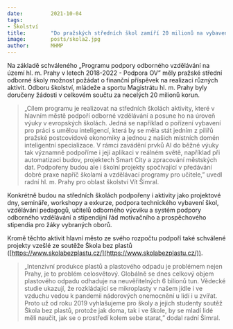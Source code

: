 ```yaml
---
date:         2021-10-04
tags:         
- Školství
title:        "Do pražských středních škol zamíří 20 milionů na vybavení a podporu odborného vzdělávání "
image: 	      posts/skola2.jpg
author:       MHMP
---
```


Na základě schváleného „Programu podpory odborného vzdělávání na území hl. m. Prahy v letech 2018-2022 - Podpora OV” měly pražské střední odborné školy možnost požádat o finanční příspěvek na realizaci různých aktivit. Odboru školství, mládeže a sportu Magistrátu hl. m. Prahy byly doručeny žádosti v celkovém součtu za necelých 20 milionů korun.

> „Cílem programu je realizovat na středních školách aktivity, které v hlavním městě podpoří odborné vzdělávání a posune ho na úroveň výuky v evropských školách. Jedná se například o pořízení vybavení pro práci s umělou inteligencí, která by se měla stát jedním z pilířů pražské postcovidové ekonomiky a jednou z našich místních domén inteligentní specializace. V rámci zavádění prvků AI do běžné výuky tak významně podpoříme i její aplikaci v reálném světě, například při automatizaci budov, projektech Smart City a zpracování městských dat. Podpořeny budou ale i školní projekty spočívající v předávání dobré praxe napříč školami a vzdělávací programy pro učitele,” uvedl radní hl. m. Prahy pro oblast školství Vít Šimral.

Konkrétně budou na středních školách podpořeny i aktivity jako projektové dny, semináře, workshopy a exkurze, podpora technického vybavení škol, vzdělávání pedagogů, učitelů odborného výcviku a systém podpory odborného vzdělávání a stipendijní řád motivačního a prospěchového stipendia pro žáky vybraných oborů.

Kromě těchto aktivit hlavní město ze svého rozpočtu podpoří také schválené projekty vzešlé ze soutěže Škola bez plastů ([https://www.skolabezplastu.cz/](https://www.skolabezplastu.cz/)). 

> „Intenzivní produkce plastů a plastového odpadu je problémem nejen Prahy, je to problém celosvětový. Globálně se dnes celkový objem plastového odpadu odhaduje na neuvěřitelných 6 bilionů tun. Vědecké studie ukazují, že rozkládající se mikroplasty v našem jídle i ve vzduchu vedou k pandemii nádorových onemocnění u lidí i u zvířat. Proto už od roku 2019 vyhlašujeme pro školy a jejich studenty soutěž Škola bez plastů, protože jak doma, tak i ve škole, by se mladí lidé měli naučit, jak se o prostředí kolem sebe starat,” dodal radní Šimral.
